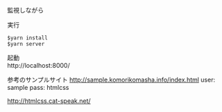 
監視しながら

実行  
```
$yarn install
$yarn server
```

起動  
http://localhost:8000/


参考のサンプルサイト
http://sample.komorikomasha.info/index.html
user: sample
pass: htmlcss

http://htmlcss.cat-speak.net/
